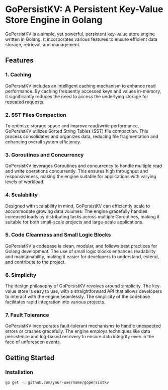 # GoPersistKV: A Persistent Key-Value Store Engine in Golang

GoPersistKV is a simple, yet powerful, persistent key-value store engine written in Golang. It incorporates various features to ensure efficient data storage, retrieval, and management.

## Features

### 1. Caching

GoPersistKV includes an intelligent caching mechanism to enhance read performance. By caching frequently accessed keys and values in-memory, it significantly reduces the need to access the underlying storage for repeated requests.

### 2. SST Files Compaction

To optimize storage space and improve read/write performance, GoPersistKV utilizes Sorted String Tables (SST) file compaction. This process consolidates and organizes data, reducing file fragmentation and enhancing overall system efficiency.

### 3. Goroutines and Concurrency

GoPersistKV leverages Goroutines and concurrency to handle multiple read and write operations concurrently. This ensures high throughput and responsiveness, making the engine suitable for applications with varying levels of workload.

### 4. Scalability

Designed with scalability in mind, GoPersistKV can efficiently scale to accommodate growing data volumes. The engine gracefully handles increased loads by distributing tasks across multiple Goroutines, making it suitable for both small-scale projects and large-scale applications.

### 5. Code Cleanness and Small Logic Blocks

GoPersistKV's codebase is clean, modular, and follows best practices for Golang development. The use of small logic blocks enhances readability and maintainability, making it easier for developers to understand, extend, and contribute to the project.

### 6. Simplicity

The design philosophy of GoPersistKV revolves around simplicity. The key-value store is easy to use, with a straightforward API that allows developers to interact with the engine seamlessly. The simplicity of the codebase facilitates rapid integration into various projects.

### 7. Fault Tolerance

GoPersistKV incorporates fault-tolerant mechanisms to handle unexpected errors or crashes gracefully. The engine employs techniques like data persistence and log-based recovery to ensure data integrity even in the face of unforeseen events.

## Getting Started

### Installation

```bash
go get -u github.com/your-username/gopersistkv
